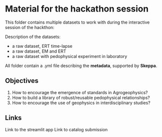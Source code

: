 # Material for the hackathon session

This folder contains multiple datasets to work with during the interactive session of the hackthon:

Description of the datasets:
- a raw dataset, ERT time-lapse
- a raw dataset, EM and ERT
- a raw dataset with pedophysical experiment in laboratory


All folder contain a .yml file describing the **metadata**, supported by **Skeppa**. 


## Objectives

1. How to encourage the emergence of standards in Agrogeophysics?
2. How to build a library of robust/reusable pedophysical relationships?
3. How to encourage the use of geophysics in interdisciplinary studies?


## Links

Link to the streamlit app
Link to catalog submission
